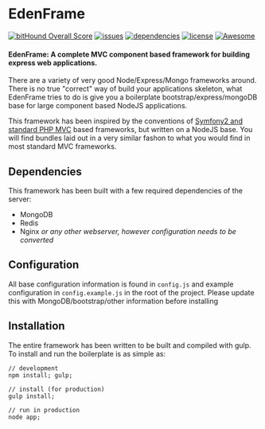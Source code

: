 # EdenFrame

[![bitHound Overall Score](https://www.bithound.io/github/Alex-iFactory/eden/badges/score.svg?style=flat-square)](https://www.bithound.io/github/eden-js/eden)
[![issues](https://img.shields.io/github/issues/eden-js/eden.svg?style=flat-square)](https://github.com/eden-js/eden/issues)
[![dependencies](https://david-dm.org/eden-js/eden.svg?style=flat-square)](https://github.com/eden-js/eden)
[![license](https://img.shields.io/badge/license-MIT-blue.svg?style=flat-square)](https://github.com/eden-js/eden)
[![Awesome](https://img.shields.io/badge/awesome-true-green.svg?style=flat-square)](https://github.com/eden-js/eden)

#### EdenFrame: A **complete MVC component based framework** for building **express** web applications.

There are a variety of very good Node/Express/Mongo frameworks around. There is no true "correct" way of build your applications skeleton, what EdenFrame tries to do is give you a boilerplate bootstrap/express/mongoDB base for large component based NodeJS applications.

This framework has been inspired by the conventions of  [Symfony2 and standard PHP MVC](http://symfony.com/blog/introducing-the-symfony-demo-application) based frameworks, but written on a NodeJS base. You will find bundles laid out in a very similar fashon to what you would find in most standard MVC frameworks.

Dependencies
--------

This framework has been built with a few required dependencies of the server:

- MongoDB
- Redis
- Nginx _or any other webserver, however configuration needs to be converted_

Configuration
--------

All base configuration information is found in `config.js` and example configuration in `config.example.js` in the root of the project. Please update this with MongoDB/bootstrap/other information before installing

Installation
--------

The entire framework has been written to be built and compiled with gulp. To install and run the boilerplate is as simple as:

```
// development
npm install; gulp;

// install (for production)
gulp install;

// run in production
node app;
```
